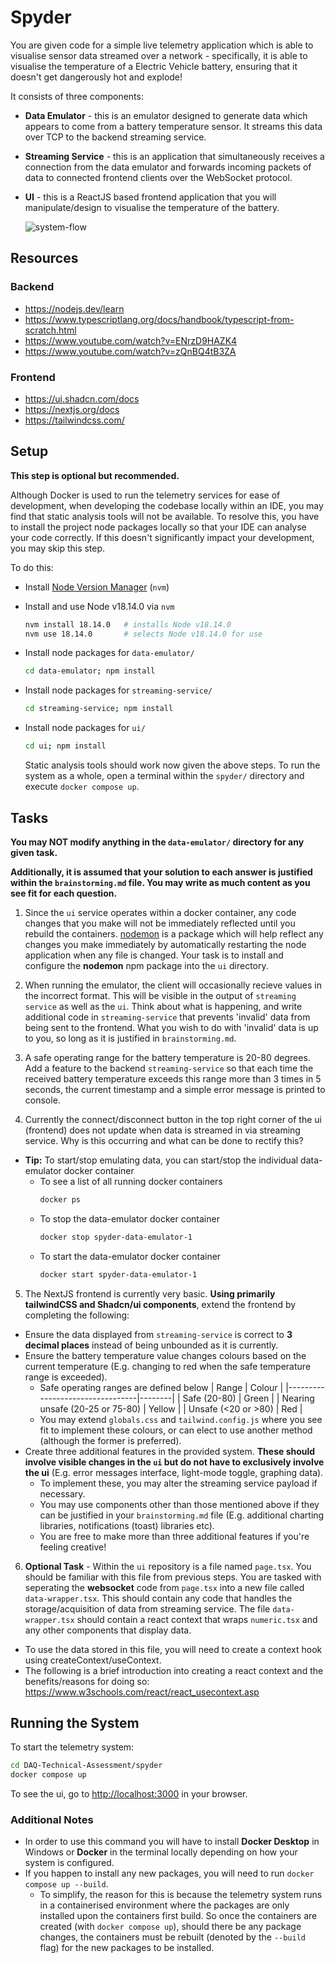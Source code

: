 # Spyder

You are given code for a simple live telemetry application which is able to visualise sensor data streamed over a network - specifically, it is able to visualise the temperature of a Electric Vehicle battery, ensuring that it doesn't get dangerously hot and explode!

It consists of three components:

- **Data Emulator** - this is an emulator designed to generate data which appears to come from a battery temperature sensor. It streams this data over TCP to the backend streaming service.

- **Streaming Service** - this is an application that simultaneously receives a connection from the data emulator and forwards incoming packets of data to connected frontend clients over the WebSocket protocol.

- **UI** - this is a ReactJS based frontend application that you will manipulate/design to visualise the temperature of the battery.

  ![system-flow](./system-flow.svg)

## Resources

### Backend

- https://nodejs.dev/learn
- https://www.typescriptlang.org/docs/handbook/typescript-from-scratch.html
- https://www.youtube.com/watch?v=ENrzD9HAZK4
- https://www.youtube.com/watch?v=zQnBQ4tB3ZA

### Frontend

- https://ui.shadcn.com/docs
- https://nextjs.org/docs
- https://tailwindcss.com/

## Setup

**This step is optional but recommended.**

Although Docker is used to run the telemetry services for ease of development, when developing the codebase locally within an IDE, you may find that static analysis tools will not be available. To resolve this, you have to install the project node packages locally so that your IDE can analyse your code correctly. If this doesn't significantly impact your development, you may skip this step.

To do this:

- Install [Node Version Manager](https://github.com/nvm-sh/nvm?tab=readme-ov-file#installing-and-updating) (`nvm`)

- Install and use Node v18.14.0 via `nvm`

  ```bash
  nvm install 18.14.0   # installs Node v18.14.0
  nvm use 18.14.0       # selects Node v18.14.0 for use
  ```

- Install node packages for `data-emulator/`
  ```bash
  cd data-emulator; npm install
  ```
- Install node packages for `streaming-service/`
  ```bash
  cd streaming-service; npm install
  ```
- Install node packages for `ui/`

  ```bash
  cd ui; npm install
  ```

  Static analysis tools should work now given the above steps. To run the system as a whole, open a terminal within the `spyder/` directory and execute `docker compose up`.

## Tasks

**You may NOT modify anything in the `data-emulator/` directory for any given task.**

**Additionally, it is assumed that your solution to each answer is justified within the `brainstorming.md` file. You may write as much content as you see fit for each question.**

1. Since the `ui` service operates within a docker container, any code changes that you make will not be immediately reflected until you rebuild the containers. [nodemon](https://www.npmjs.com/package/nodemon) is a package which will help reflect any changes you make immediately by automatically restarting the node application when any file is changed. Your task is to install and configure the **nodemon** npm package into the `ui` directory.

2. When running the emulator, the client will occasionally recieve values in the incorrect format. This will be visible in the output of `streaming service` as well as the `ui`. Think about what is happening, and write additional code in `streaming-service` that prevents 'invalid' data from being sent to the frontend. What you wish to do with 'invalid' data is up to you, so long as it is justified in `brainstorming.md`.

3. A safe operating range for the battery temperature is 20-80 degrees. Add a feature to the backend `streaming-service` so that each time the received battery temperature exceeds this range more than 3 times in 5 seconds, the current timestamp and a simple error message is printed to console.

4. Currently the connect/disconnect button in the top right corner of the ui (frontend) does not update when data is streamed in via streaming service. Why is this occurring and what can be done to rectify this?

- **Tip:** To start/stop emulating data, you can start/stop the individual data-emulator docker container
  - To see a list of all running docker containers
    ```bash
    docker ps
    ```  
  - To stop the data-emulator docker container
    ```bash
    docker stop spyder-data-emulator-1
    ```  
  - To start the data-emulator docker container
    ```bash
    docker start spyder-data-emulator-1
    ```  

5. The NextJS frontend is currently very basic. **Using primarily tailwindCSS and Shadcn/ui components**, extend the frontend by completing the following:

- Ensure the data displayed from `streaming-service` is correct to **3 decimal places** instead of being unbounded as it is currently.
- Ensure the battery temperature value changes colours based on the current temperature (E.g. changing to red when the safe temperature range is exceeded).
  - Safe operating ranges are defined below
    | Range | Colour |
    |---------------------------------|--------|
    | Safe (20-80) | Green |
    | Nearing unsafe (20-25 or 75-80) | Yellow |
    | Unsafe (<20 or >80) | Red |
  - You may extend `globals.css` and `tailwind.config.js` where you see fit to implement these colours, or can elect to use another method (although the former is preferred).
- Create three additional features in the provided system. **These should involve visible changes in the `ui` but do not have to exclusively involve the ui** (E.g. error messages interface, light-mode toggle, graphing data).
  - To implement these, you may alter the streaming service payload if necessary.
  - You may use components other than those mentioned above if they can be justified in your `brainstorming.md` file (E.g. additional charting libraries, notifications (toast) libraries etc).
  - You are free to make more than three additional features if you're feeling creative!

6. **Optional Task** - Within the `ui` repository is a file named `page.tsx`. You should be familiar with this file from previous steps. You are tasked with seperating the **websocket** code from `page.tsx` into a new file called `data-wrapper.tsx`. This should contain any code that handles the storage/acquisition of data from streaming service. The file `data-wrapper.tsx` should contain a react context that wraps `numeric.tsx` and any other components that display data.
- To use the data stored in this file, you will need to create a context hook using createContext/useContext.
- The following is a brief introduction into creating a react context and the benefits/reasons for doing so:
https://www.w3schools.com/react/react_usecontext.asp  

## Running the System

To start the telemetry system:

```bash
cd DAQ-Technical-Assessment/spyder
docker compose up
```

To see the ui, go to [http://localhost:3000](http://localhost:3000) in your browser.

### Additional Notes

- In order to use this command you will have to install **Docker Desktop** in Windows or **Docker** in the terminal locally depending on how your system is configured. 
- If you happen to install any new packages, you will need to run `docker compose up --build`.
  - To simplify, the reason for this is because the telemetry system runs in a containerised environment where the packages are only installed upon the containers first build. So once the containers are created (with `docker compose up`), should there be any package changes, the containers must be rebuilt (denoted by the `--build` flag) for the new packages to be installed.
